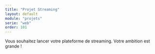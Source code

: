 ```yaml
---
title: "Projet Streaming"
layout: default
module: "projets"
serie: "web"
order: 101
---
```


Vous souhaitez lancer votre plateforme de streaming. Votre ambition est grande !

